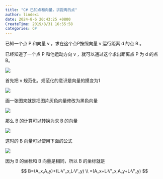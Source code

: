 ```yaml
---
title: "C# 已知点和向量，求距离的点"
author: lindexi
date: 2024-8-6 20:43:25 +0800
CreateTime: 2019/8/31 16:55:58
categories: C#
---
```


已知一个点 P 和向量 v ，求在这个点P按照向量 v 运行距离 d 的点 B 。

<!--more-->


<!-- CreateTime:2019/8/31 16:55:58 -->


<!-- math -->

已经知道了一个点 P 和他运动方向 v ，就可以通过这个求出距离点 P 为 d 的点 B。


![](http://cdn.lindexi.site/lindexi%2F2018581454142946.jpg)

首先把 v 规范化，规范化的意识是向量的摸变为1

![](http://cdn.lindexi.site/lindexi%2F20185101542383756.jpg)

画一张图来就是把图片灰色向量修改为黑色向量

![](http://cdn.lindexi.site/lindexi%2F20185101542523183.jpg)

那么 B 的计算可以转换为求 B 的向量

![](http://cdn.lindexi.site/lindexi%2F2018510154558411.jpg)

这时的 B 向量可以使用下面的公式

![](http://cdn.lindexi.site/lindexi%2F2018510154712864.jpg)

因为 B 的坐标和 B 向量是相同，所以 B 的坐标就是

$$
B=(A_x,A_y)+(L·V'_x,L·V'_y) \\
 =(A_x+L·V'_x,A_y+L·V'_y)
$$




<script type="text/javascript" async src="https://cdn.mathjax.org/mathjax/latest/MathJax.js?config=TeX-MML-AM_CHTML">

</script>

<script type="text/x-mathjax-config">
  MathJax.Hub.Config({tex2jax: {inlineMath: [['$','$'], ['\\(','\\)']]}});
</script>